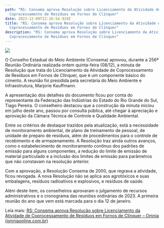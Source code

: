 ```yaml
---
path: "RS: Consema aprova Resolução sobre Licenciamento da Atividade de
  Coprocessamento de Resíduos em Fornos de Clínquer"
date: 2022-12-09T22:26:54.919Z
title: "RS: Consema aprova Resolução sobre Licenciamento da Atividade de
  Coprocessamento de Resíduos em Fornos de Clínquer"
description: "RS: Consema aprova Resolução sobre Licenciamento da Atividade de
  Coprocessamento de Resíduos em Fornos de Clínquer"
---
```

<!--StartFragment-->

![](https://www.omniaonline.com.br/wp-content/uploads/2022/12/Site-LinkedIn-Facebook-68.png)

O Conselho Estadual do Meio Ambiente (Consema) aprovou, durante a 256ª Reunião Ordinária realizada ontem quinta-feira (08/12), a minuta de Resolução que trata do Licenciamento da Atividade de Coprocessamento de Resíduos em Fornos de Clínquer, que é um componente básico do cimento. A reunião foi presidida pela secretária do Meio Ambiente e Infraestrutura, Marjorie Kauffmann.

A apresentação dos detalhes do documento ficou por conta do representante da Federação das Indústrias do Estado do Rio Grande do Sul, Tiago Pereira. O conselheiro destacou que a construção da minuta iniciou em julho deste ano, passou por consulta pública, até chegar à apreciação e aprovação da Câmara Técnica de Controle e Qualidade Ambiental.

Entre os critérios de destaque trazidos pela atualização, está a necessidade de monitoramento ambiental, de plano de treinamento de pessoal, de unidade de preparo de resíduos, além de procedimentos para o controle de recebimento e de armazenamento. A Resolução traz ainda outros avanços, como o estabelecimento de monitoramento contínuo dos padrões de emissão para alguns componentes, a redução do limite de emissão de material particulado e a inclusão dos limites de emissão para parâmetros que não constavam na resolução anterior.

Com a aprovação, a Resolução Consema de 2000, que regrava a atividade, ficou revogada. A nova Resolução não se aplica aos agrotóxicos e suas embalagens, resíduos radioativos e explosivos, e resíduos de saúde.

Além deste item, os conselheiros aprovaram o julgamento de recursos administrativos e o cronograma das reuniões ordinárias de 2023. A primeira reunião do ano que vem está marcada para o dia 12 de janeiro.

Leia mais: [RS: Consema aprova Resolução sobre Licenciamento da Atividade de Coprocessamento de Resíduos em Fornos de Clínquer – Omnia (omniaonline.com.br)](https://www.omniaonline.com.br/rs-consema-aprova-resolucao-sobre-licenciamento-da-atividade-de-coprocessamento-de-residuos-em-fornos-de-clinquer/)

<!--EndFragment-->